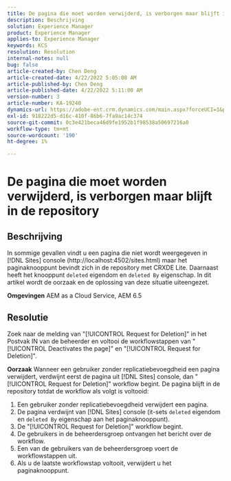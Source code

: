 ```yaml
---
title: De pagina die moet worden verwijderd, is verborgen maar blijft in de repository
description: Beschrijving
solution: Experience Manager
product: Experience Manager
applies-to: Experience Manager
keywords: KCS
resolution: Resolution
internal-notes: null
bug: false
article-created-by: Chen Deng
article-created-date: 4/22/2022 5:05:08 AM
article-published-by: Chen Deng
article-published-date: 4/22/2022 5:11:00 AM
version-number: 3
article-number: KA-19240
dynamics-url: https://adobe-ent.crm.dynamics.com/main.aspx?forceUCI=1&pagetype=entityrecord&etn=knowledgearticle&id=bbe225c1-f9c1-ec11-983e-0022480ab5d0
exl-id: 918222d5-d16c-410f-86b6-7fa9ac14c374
source-git-commit: 0c3e421beca46d9fe1952b1f98538a50697216a0
workflow-type: tm+mt
source-wordcount: '190'
ht-degree: 1%

---
```


# De pagina die moet worden verwijderd, is verborgen maar blijft in de repository

## Beschrijving


In sommige gevallen vindt u een pagina die niet wordt weergegeven in [!DNL Sites] console (http://localhost:4502/sites.html) maar het paginaknooppunt bevindt zich in de repository met CRXDE Lite. Daarnaast heeft het knooppunt `deleted` eigendom en `deleted By` eigenschap. In dit artikel wordt de oorzaak en de oplossing van deze situatie uiteengezet.

<b>Omgevingen</b>
AEM as a Cloud Service, AEM 6.5


## Resolutie


Zoek naar de melding van &quot;[!UICONTROL Request for Deletion]&quot; in het Postvak IN van de beheerder en voltooi de workflowstappen van &quot;[!UICONTROL Deactivates the page]&quot; en &quot;[!UICONTROL Request for Deletion]&quot;.

<b>Oorzaak</b>
Wanneer een gebruiker zonder replicatiebevoegdheid een pagina verwijdert, verdwijnt eerst de pagina uit [!DNL Sites] console, dan &quot;[!UICONTROL Request for Deletion]&quot; workflow begint. De pagina blijft in de repository totdat de workflow als volgt is voltooid:
1. Een gebruiker zonder replicatiebevoegdheid verwijdert een pagina.
2. De pagina verdwijnt van [!DNL Sites] console (it-sets `deleted` eigendom en `deleted By` eigenschap aan het paginaknooppunt).
3. De &quot;[!UICONTROL Request for Deletion]&quot; workflow begint.
4. De gebruikers in de beheerdersgroep ontvangen het bericht over de workflow.
5. Een van de gebruikers van de beheerdersgroep voert de workflowstappen uit.
6. Als u de laatste workflowstap voltooit, verwijdert u het paginaknooppunt.
